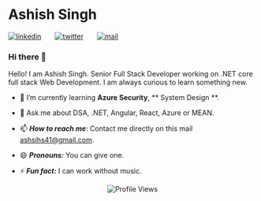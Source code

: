 # Ashish Singh

[![linkedin](https://github.com/arpit-dwivedi/arpit-dwivedi.github.io/blob/master/assets/img/Webp.net-resizeimage.png)](https://www.linkedin.com/in/ashish8298/)&nbsp;&nbsp;&nbsp;&nbsp;&nbsp;&nbsp;&nbsp;[![twitter](https://github.com/arpit-dwivedi/arpit-dwivedi.github.io/blob/master/assets/img/ttt.png)](https://twitter.com/ashsihs41)&nbsp;&nbsp;&nbsp;&nbsp;&nbsp;&nbsp;&nbsp;[![mail](https://github.com/arpit-dwivedi/arpit-dwivedi/blob/master/m1.png)](mailto:ashsihs41@gmail.com)

### Hi there 👋

Hello! I am Ashish Singh. Senior Full Stack Developer working on .NET core full stack Web Development. I am always curious to learn something new.




- 🌱 I’m currently learning **Azure Security**, ** System Design **.

- 💬 Ask me about DSA, .NET, Angular, React, Azure or MEAN.

- 📫 ***How to reach me***: Contact me directly on this mail [ashsihs41@gmail.com](mailto:ashsihs41@gmail.com).

- 😄 ***Pronouns:*** You can give one.

- ⚡ ***Fun fact:*** I can work without music. 


<p align="center"> <img src="https://komarev.com/ghpvc/?username=ashishsingh8298&label=Views&color=blue&style=plastic" alt="Profile Views" /> </p>
